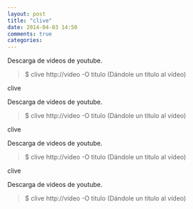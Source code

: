 ```yaml
---
layout: post
title: "clive"
date: 2014-04-03 14:50
comments: true
categories: 
---
```

Descarga de videos de youtube.

>$ clive http://video -O titulo (Dándole un titulo al vídeo)

clive

Descarga de videos de youtube.

>$ clive http://video -O titulo (Dándole un titulo al vídeo)

clive

Descarga de videos de youtube.

>$ clive http://video -O titulo (Dándole un titulo al vídeo)

clive

Descarga de videos de youtube.

>$ clive http://video -O titulo (Dándole un titulo al vídeo)

